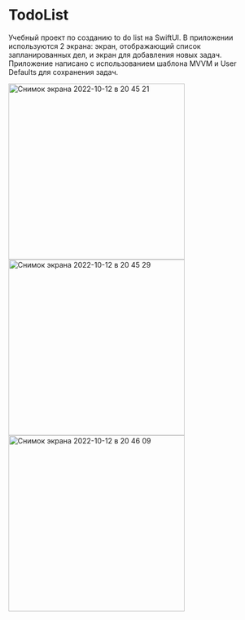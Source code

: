 # TodoList
Учебный проект по созданию to do list на SwiftUI. В приложении используются 2 экрана: экран, отображающий список запланированных дел, и экран для добавления новых задач. 
Приложение написано с использованием шаблона MVVM и User Defaults для сохранения задач.

<img width="346" alt="Снимок экрана 2022-10-12 в 20 45 21" src="https://user-images.githubusercontent.com/115006868/195412791-6d2b495a-fb8b-4438-8944-572906b5d057.png">
<img width="346" alt="Снимок экрана 2022-10-12 в 20 45 29" src="https://user-images.githubusercontent.com/115006868/195412823-2de56aca-c4b8-40d8-941f-1645297b110f.png">
<img width="346" alt="Снимок экрана 2022-10-12 в 20 46 09" src="https://user-images.githubusercontent.com/115006868/195412844-ebea6d7a-e551-4aa0-8397-80d31388272a.png">
